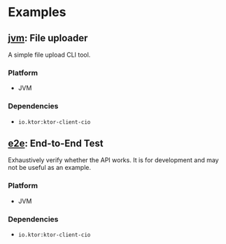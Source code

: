# Examples

## [jvm](jvm): File uploader

A simple file upload CLI tool.

### Platform

- JVM

### Dependencies

- `io.ktor:ktor-client-cio`

## [e2e](e2e): End-to-End Test

Exhaustively verify whether the API works. It is for development and may not be useful as an example.

### Platform

- JVM

### Dependencies

- `io.ktor:ktor-client-cio`

